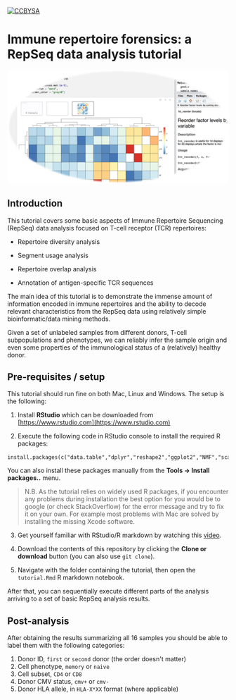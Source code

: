 [![CCBYSA](https://licensebuttons.net/l/by-sa/4.0/88x31.png)](https://creativecommons.org/licenses/by-sa/4.0/)

# Immune repertoire forensics: a RepSeq data analysis tutorial

![Splash](splash.png)

## Introduction

This tutorial covers some basic aspects of Immune Repertoire Sequencing (RepSeq) data analysis focused on T-cell receptor (TCR) repertoires:

* Repertoire diversity analysis

* Segment usage analysis

* Repertoire overlap analysis

* Annotation of antigen-specific TCR sequences

The main idea of this tutorial is to demonstrate the immense amount of information encoded in immune repertoires and the ability to
decode relevant characteristics from the RepSeq data using relatively simple bioinformatic/data mining methods.

Given a set of unlabeled samples from different donors, T-cell subpopulations and phenotypes, we can reliably infer the
sample origin and even some properties of the immunological status of a (relatively) healthy donor.

## Pre-requisites / setup

This tutorial should run fine on both Mac, Linux and Windows. The setup is the following:

1. Install **RStudio** which can be downloaded from [https://www.rstudio.com](https://www.rstudio.com)

2. Execute the following code in RStudio console to install the required R packages:

```{r}
install.packages(c("data.table","dplyr","reshape2","ggplot2","NMF","scales","forcats","parallel","stringr"))
```

You can also install these packages manually from the **Tools -> Install packages..** menu.

> N.B. As the tutorial relies on widely used R packages, if you encounter any problems during installation
the best option for you would be to google (or check StackOverflow) for the error message and try to fix it on your own.
> For example most problems with Mac are solved by installing the missing Xcode software.

3. Get yourself familiar with RStudio/R markdown by watching this [video](https://www.youtube.com/watch?v=TJmNvfhLCoI).

4. Download the contents of this repository by clicking the **Clone or download** button (you can also use ``git clone``).

5. Navigate with the folder containing the tutorial, then open the ``tutorial.Rmd`` R markdown notebook.

After that, you can sequentially execute different parts of the analysis arriving to a set of basic RepSeq analysis results.

## Post-analysis

After obtaining the results summarizing all 16 samples you should be able to label them with the following categories:

1. Donor ID, ``first`` or ``second`` donor (the order doesn't matter)
2. Cell phenotype, ``memory`` or ``naive``
3. Cell subset, ``CD4`` or ``CD8``
4. Donor CMV status, ``cmv+`` or ``cmv-``
5. Donor HLA allele, in ``HLA-X*XX`` format (where applicable)
